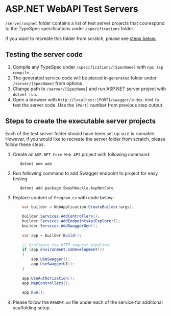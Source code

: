 # ASP.NET WebAPI Test Servers

`/server/aspnet` folder contains a list of test server projects that coorespond to the TypeSpec specifications under `/specifications` folder.

If you want to recreate this folder from scratch, please see [steps below.](#steps-to-create)

## Testing the server code

1. Compile any TypeSpec under `/specifications/[SpecName]` with `npx tsp compile .`.
1. The generated service code will be placed in `generated` folder under `/server/[SpecName]` from options
1. Change path to `/server/[SpecName]` and run ASP.NET server project with `dotnet run`.
1. Open a browser with `http://localhost:[PORT]/swagger/index.html` to test the server code. Use the `[Port]` number from previous step output.

## Steps to create the executable server projects

Each of the test server folder should have been set up so it is runnable. However, if you would like to recreate the server folder from scratch, please follow these steps.

1. Create an `ASP.NET Core Web API` project with following command:

    ```dotnetcli
       dotnet new web
    ```

1. Run following command to add Swagger endpoint to project for easy testing

    ```dotnetcli
       dotnet add package Swashbuckle.AspNetCore
    ```

1. Replace content of `Program.cs` with code below:

    ```csharp
        var builder = WebApplication.CreateBuilder(args);
        
        builder.Services.AddControllers();
        builder.Services.AddEndpointsApiExplorer();
        builder.Services.AddSwaggerGen();
        
        var app = builder.Build();
        
        // Configure the HTTP request pipeline.
        if (app.Environment.IsDevelopment())
        {
            app.UseSwagger();
            app.UseSwaggerUI();
        }
        
        app.UseAuthorization();
        app.MapControllers();
        
        app.Run();
    ```

1. Please follow the `README.md` file under each of the service for additional scaffolding setup.
